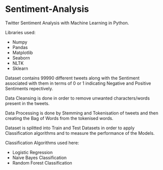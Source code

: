 # Sentiment-Analysis

Twitter Sentiment Analysis with Machine Learning in Python.

Libraries used:
- Numpy
- Pandas
- Matplotlib
- Seaborn
- NLTK
- Sklearn

Dataset contains 99990 different tweets along with the Sentiment associated with them in terms of 0 or 1 indicating Negative and Positive Sentiments repectively.

Data Cleansing is done in order to remove unwanted characters/words present in the tweets.

Data Processing is done by Stemming and Tokenisation of tweets and then creating the Bag of Words from the tokenised words.

Dataset is splitted into Train and Test Datasets in order to apply Classification algorithms and to measure the performance of the Models.

Classification Algorithms used here:
- Logistic Regression
- Naive Bayes Classification
- Random Forest Classification
